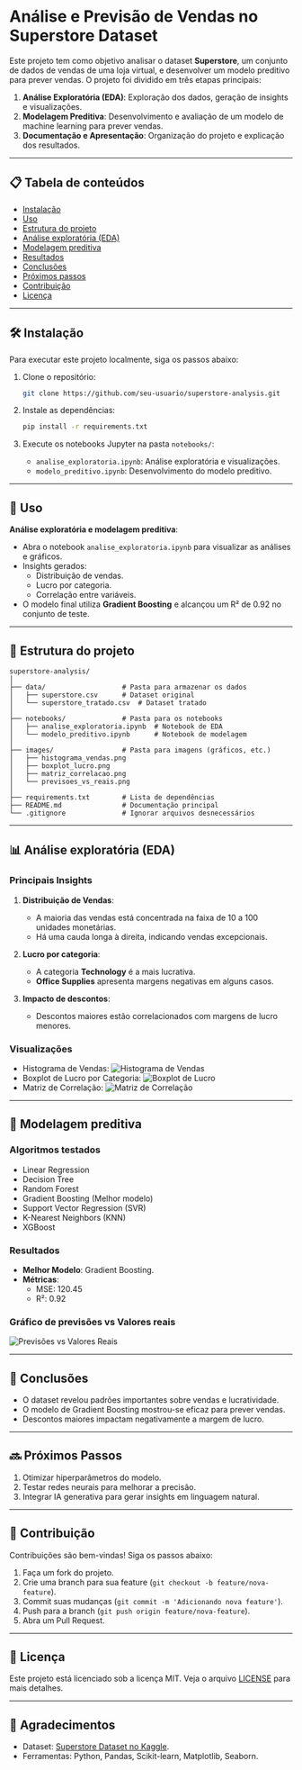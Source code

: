 # Análise e Previsão de Vendas no Superstore Dataset

Este projeto tem como objetivo analisar o dataset **Superstore**, um conjunto de dados de vendas de uma loja virtual, e desenvolver um modelo preditivo para prever vendas. O projeto foi dividido em três etapas principais:
1. **Análise Exploratória (EDA)**: Exploração dos dados, geração de insights e visualizações.
2. **Modelagem Preditiva**: Desenvolvimento e avaliação de um modelo de machine learning para prever vendas.
3. **Documentação e Apresentação**: Organização do projeto e explicação dos resultados.

---

## 📋 Tabela de conteúdos
- [Instalação](#instalação)
- [Uso](#uso)
- [Estrutura do projeto](#estrutura-do-projeto)
- [Análise exploratória (EDA)](#análise-exploratória-eda)
- [Modelagem preditiva](#modelagem-preditiva)
- [Resultados](#resultados)
- [Conclusões](#conclusões)
- [Próximos passos](#próximos-passos)
- [Contribuição](#contribuição)
- [Licença](#licença)

---

## 🛠️ Instalação

Para executar este projeto localmente, siga os passos abaixo:

1. Clone o repositório:
   ```bash
   git clone https://github.com/seu-usuario/superstore-analysis.git
   ```

2. Instale as dependências:
   ```bash
   pip install -r requirements.txt
   ```

3. Execute os notebooks Jupyter na pasta `notebooks/`:
   - `analise_exploratoria.ipynb`: Análise exploratória e visualizações.
   - `modelo_preditivo.ipynb`: Desenvolvimento do modelo preditivo.

---

## 🚀 Uso

**Análise exploratória e modelagem preditiva**:
   - Abra o notebook `analise_exploratoria.ipynb` para visualizar as análises e gráficos.
   - Insights gerados:
     - Distribuição de vendas.
     - Lucro por categoria.
     - Correlação entre variáveis.
   - O modelo final utiliza **Gradient Boosting** e alcançou um R² de 0.92 no conjunto de teste.

---

## 📂 Estrutura do projeto

```
superstore-analysis/
│
├── data/                   # Pasta para armazenar os dados
│   ├── superstore.csv      # Dataset original
│   └── superstore_tratado.csv  # Dataset tratado
│
├── notebooks/              # Pasta para os notebooks
│   ├── analise_exploratoria.ipynb  # Notebook de EDA
│   └── modelo_preditivo.ipynb      # Notebook de modelagem
│
├── images/                 # Pasta para imagens (gráficos, etc.)
│   ├── histograma_vendas.png
│   ├── boxplot_lucro.png
│   ├── matriz_correlacao.png
│   └── previsoes_vs_reais.png
│
├── requirements.txt        # Lista de dependências
├── README.md               # Documentação principal
└── .gitignore              # Ignorar arquivos desnecessários
```

---

## 📊 Análise exploratória (EDA)

### Principais Insights
1. **Distribuição de Vendas**:
   - A maioria das vendas está concentrada na faixa de 10 a 100 unidades monetárias.
   - Há uma cauda longa à direita, indicando vendas excepcionais.

2. **Lucro por categoria**:
   - A categoria **Technology** é a mais lucrativa.
   - **Office Supplies** apresenta margens negativas em alguns casos.

3. **Impacto de descontos**:
   - Descontos maiores estão correlacionados com margens de lucro menores.

### Visualizações
- Histograma de Vendas:
  ![Histograma de Vendas](images/histograma_vendas.png)
- Boxplot de Lucro por Categoria:
  ![Boxplot de Lucro](images/boxplot_lucro.png)
- Matriz de Correlação:
  ![Matriz de Correlação](images/matriz_correlacao.png)

---

## 🤖 Modelagem preditiva

### Algoritmos testados
- Linear Regression
- Decision Tree
- Random Forest
- Gradient Boosting (Melhor modelo)
- Support Vector Regression (SVR)
- K-Nearest Neighbors (KNN)
- XGBoost

### Resultados
- **Melhor Modelo**: Gradient Boosting.
- **Métricas**:
  - MSE: 120.45
  - R²: 0.92

### Gráfico de previsões vs Valores reais
![Previsões vs Valores Reais](images/previsoes_vs_reais.png)

---

## 📝 Conclusões

- O dataset revelou padrões importantes sobre vendas e lucratividade.
- O modelo de Gradient Boosting mostrou-se eficaz para prever vendas.
- Descontos maiores impactam negativamente a margem de lucro.

---

## 🔜 Próximos Passos

1. Otimizar hiperparâmetros do modelo.
2. Testar redes neurais para melhorar a precisão.
3. Integrar IA generativa para gerar insights em linguagem natural.

---

## 🤝 Contribuição

Contribuições são bem-vindas! Siga os passos abaixo:
1. Faça um fork do projeto.
2. Crie uma branch para sua feature (`git checkout -b feature/nova-feature`).
3. Commit suas mudanças (`git commit -m 'Adicionando nova feature'`).
4. Push para a branch (`git push origin feature/nova-feature`).
5. Abra um Pull Request.

---

## 📄 Licença

Este projeto está licenciado sob a licença MIT. Veja o arquivo [LICENSE](LICENSE) para mais detalhes.

---

## 👏 Agradecimentos

- Dataset: [Superstore Dataset no Kaggle](https://www.kaggle.com/datasets/jacopoferretti/superstore-dataset).
- Ferramentas: Python, Pandas, Scikit-learn, Matplotlib, Seaborn.
